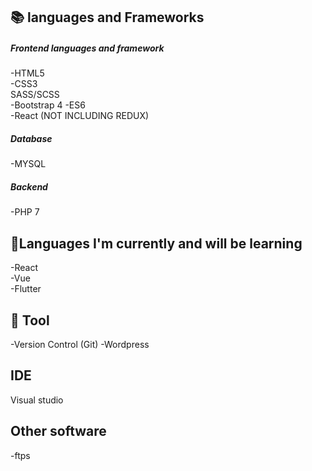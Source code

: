 

<h2>📚 languages and Frameworks</h2>
<h5>Frontend languages and framework</h5>
-HTML5<br>
-CSS3<br>
SASS/SCSS<br>
-Bootstrap 4
-ES6<br>
-React (NOT INCLUDING REDUX)<br>

<h5>Database</h5>
-MYSQL

<h5>Backend</h5>
-PHP 7

<h2>🌱Languages I'm currently and will be learning</h2>
-React<br>
-Vue<br>
-Flutter<br>


<h2>🔧 Tool</h2>
-Version Control (Git)
-Wordpress


<h2>IDE</h2>
  Visual studio

  <h2>Other software</h2>
  -ftps
  
